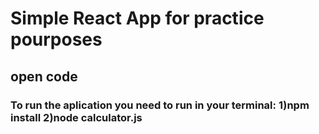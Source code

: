 # Simple React App for practice pourposes

## open code

### To run the aplication you need to run in your terminal: 1)npm install 2)node calculator.js 